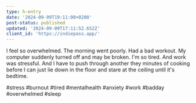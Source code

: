 ```yaml
---
type: h-entry
date: '2024-09-09T19:11:00+0200'
post-status: published
updated: '2024-09-09T17:11:52.652Z'
client_id: 'https://indiepass.app/'
---
```

I feel so overwhelmed. The morning went poorly. Had a bad workout. My computer suddenly turned off and may be broken. I'm so tired. And work was stressful. And I have to push through another they minutes of cooking before I can just lie down in the floor and stare at the ceiling until it's bedtime.

#stress #burnout #tired #mentalhealth #anxiety #work #badday #overwhelmed #sleep
